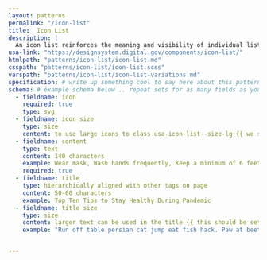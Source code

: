 ```yaml
---
layout: patterns
permalink: "/icon-list"
title:  Icon List
description: |
  An icon list reinforces the meaning and visibility of individual list items with a leading icon. Read more about [Icons](/icons)
usa-link: "https://designsystem.digital.gov/components/icon-list/"
htmlpath: "patterns/icon-list/icon-list.md"
csspath: "patterns/icon-list/icon-list.scss"
varspath: "patterns/icon-list/icon-list-variations.md"
specification: # write up something cool to say here about this pattern |
schema: # example schema below .. repeat sets for as many fields as you have
  - fieldname: icon
    required: true
    type: svg
  - fieldname: icon size
    type: size
    content: to use large icons to class usa-icon-list--size-lg {{ we should set this option in the authoring environment }}
  - fieldname: content
    type: text
    content: 140 characters
    example: Wear mask, Wash hands frequently, Keep a minimum of 6 feet distance from others
    required: true
  - fieldname: title
    type: hierarchically aligned with other tags on page
    content: 50-60 characters
    example: Top Ten Tips to Stay Healthy During Pandemic
  - fieldname: title size
    type: size
    content: larger text can be used in the title {{ this should be set as an option i nthe authoring environment }}
    example: "Run off table persian cat jump eat fish hack. Paw at beetle and eat it before it gets away demand"


---
```

<!--- if extra information is needed for this pattern, write here in Markdown. -->
<!--- to learn markdown format go to https://docs.github.com/en/github/writing-on-github/basic-writing-and-formatting-syntax -->


